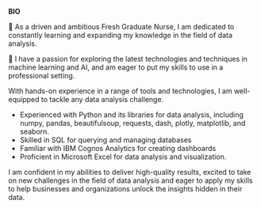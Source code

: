 **BIO**

👋 As a driven and ambitious Fresh Graduate Nurse, I am dedicated to constantly learning and expanding my knowledge in the field of data analysis.

👀 I have a passion for exploring the latest technologies and techniques in machine learning and AI, and am eager to put my skills to use in a professional setting.

With hands-on experience in a range of tools and technologies, I am well-equipped to tackle any data analysis challenge.

* Experienced with Python and its libraries for data analysis, including numpy, pandas, beautifulsoup, requests, dash, plotly, matplotlib, and seaborn.
* Skilled in SQL for querying and managing databases
* Familiar with IBM Cognos Analytics for creating dashboards
* Proficient in Microsoft Excel for data analysis and visualization.

I am confident in my abilities to deliver high-quality results, excited to take on new challenges in the field of data analysis and eager to apply my skills to help businesses and organizations unlock the insights hidden in their data.

